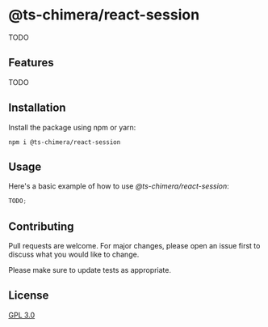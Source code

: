 # @ts-chimera/react-session

TODO

## Features

TODO

## Installation

Install the package using npm or yarn:

```
npm i @ts-chimera/react-session
```

## Usage

Here's a basic example of how to use _@ts-chimera/react-session_:

```ts
TODO;
```

## Contributing

Pull requests are welcome. For major changes, please open an issue first
to discuss what you would like to change.

Please make sure to update tests as appropriate.

## License

[GPL 3.0](https://choosealicense.com/licenses/gpl-3.0/)
